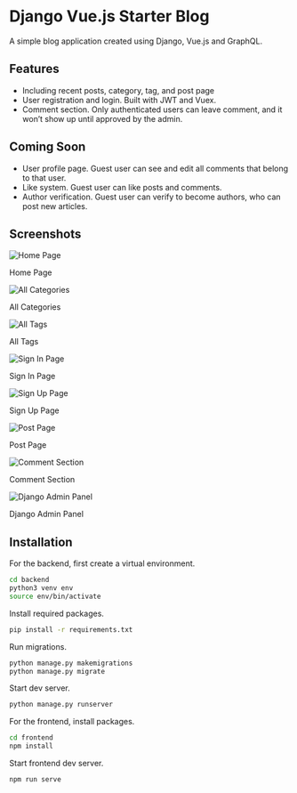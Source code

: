 # Django Vue.js Starter Blog

A simple blog application created using Django, Vue.js and GraphQL.

## Features

- Including recent posts, category, tag, and post page
- User registration and login. Built with JWT and Vuex.
- Comment section. Only authenticated users can leave comment, and it won’t show up until approved by the admin.

## Coming Soon

- User profile page. Guest user can see and edit all comments that belong to that user.
- Like system. Guest user can like posts and comments.
- Author verification. Guest user can verify to become authors, who can post new articles.

## Screenshots

![Home Page](https://s3-us-west-2.amazonaws.com/secure.notion-static.com/b55a2516-5a05-4a5f-8946-88307f38a52b/Screen_Shot_2022-02-13_at_7.13.52_PM.png)

Home Page

![All Categories](https://s3-us-west-2.amazonaws.com/secure.notion-static.com/dce12120-4ff6-4eba-8348-8b5826c0ac66/Screen_Shot_2022-02-13_at_7.14.07_PM.png)

All Categories

![All Tags](https://s3-us-west-2.amazonaws.com/secure.notion-static.com/23faa61e-20ef-47b4-8370-28e3d5b3e740/Screen_Shot_2022-02-13_at_7.14.20_PM.png)

All Tags

![Sign In Page](https://s3-us-west-2.amazonaws.com/secure.notion-static.com/dd1495f0-cb49-4805-ac9c-4ad309251c86/Screen_Shot_2022-02-13_at_7.14.34_PM.png)

Sign In Page

![Sign Up Page](https://s3-us-west-2.amazonaws.com/secure.notion-static.com/0842548b-29a4-450c-94bc-8f76291d6cca/Screen_Shot_2022-02-13_at_7.14.43_PM.png)

Sign Up Page

![Post Page](https://s3-us-west-2.amazonaws.com/secure.notion-static.com/70daac8c-b7d6-482c-9566-4585c5982059/Screen_Shot_2022-02-13_at_7.15.33_PM.png)

Post Page

![Comment Section](https://s3-us-west-2.amazonaws.com/secure.notion-static.com/b6ec656b-9eda-4a53-b4b7-3f78362d5734/Screen_Shot_2022-02-13_at_7.15.21_PM.png)

Comment Section

![Django Admin Panel](https://s3-us-west-2.amazonaws.com/secure.notion-static.com/2bb1c1d1-7280-45b2-9d29-a0673d478e68/Screen_Shot_2022-02-13_at_7.31.47_PM.png)

Django Admin Panel

## Installation

For the backend, first create a virtual environment.

```bash
cd backend
python3 venv env
source env/bin/activate
```

Install required packages.

```bash
pip install -r requirements.txt
```

Run migrations.

```bash
python manage.py makemigrations
python manage.py migrate
```

Start dev server.

```bash
python manage.py runserver
```

For the frontend, install packages.

```bash
cd frontend
npm install
```

Start frontend dev server.

```bash
npm run serve
```
